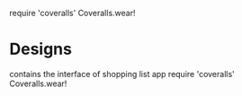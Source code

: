 require 'coveralls'
Coveralls.wear!

# Designs
contains the interface of shopping list app
require 'coveralls'
Coveralls.wear!
